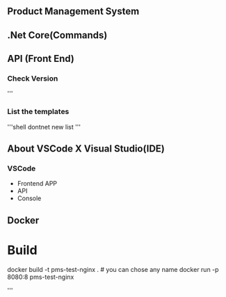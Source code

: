 ## Product Management System

## .Net Core(Commands)

## API (Front End)


### Check Version
'''

### List the templates
'''shell
dontnet new list
'''

## About VSCode X Visual Studio(IDE)

### VSCode
- Frontend APP
- API
- Console

## Docker


# Build

docker build -t pms-test-nginx . # you can chose any name
docker run -p 8080:8 pms-test-nginx 

'''
